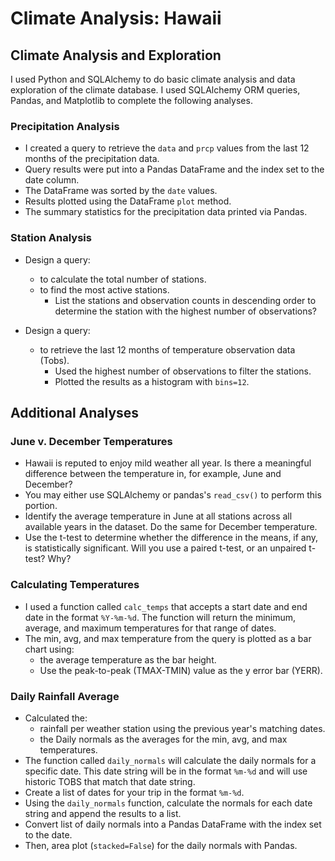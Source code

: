 # Climate Analysis: Hawaii

## Climate Analysis and Exploration
I used Python and SQLAlchemy to do basic climate analysis and data exploration of the climate database. I used SQLAlchemy ORM queries, Pandas, and Matplotlib to complete the following analyses. 

### Precipitation Analysis
* I created a query to retrieve the `data` and `prcp` values from the last 12 months of the precipitation data.
* Query results were put into a Pandas DataFrame and the index set to the date column.
* The DataFrame was sorted by the `date` values. 
* Results plotted using the DataFrame `plot` method.
* The summary statistics for the precipitation data printed via Pandas.



### Station Analysis
* Design a query:
  * to calculate the total number of stations.
  * to find the most active stations.
    * List the stations and observation counts in descending order to determine the station with the highest number of observations?

* Design a query:
  * to retrieve the last 12 months of temperature observation data (Tobs).
    * Used the highest number of observations to filter the stations.
    * Plotted the results as a histogram with `bins=12`.


## Additional Analyses

### June v. December Temperatures
* Hawaii is reputed to enjoy mild weather all year. Is there a meaningful difference between the temperature in, for example, June and December?
* You may either use SQLAlchemy or pandas's `read_csv()` to perform this portion.
* Identify the average temperature in June at all stations across all available years in the dataset. Do the same for December temperature.
* Use the t-test to determine whether the difference in the means, if any, is statistically significant. Will you use a paired t-test, or an unpaired t-test? Why?

### Calculating Temperatures
* I used a function called `calc_temps` that accepts a start date and end date in the format `%Y-%m-%d`. The function will return the minimum, average, and maximum temperatures for that range of dates.
* The min, avg, and max temperature from the query is plotted as a bar chart using:
  * the average temperature as the bar height.
  * Use the peak-to-peak (TMAX-TMIN) value as the y error bar (YERR).

### Daily Rainfall Average
* Calculated the:
  * rainfall per weather station using the previous year's matching dates.
  * the Daily normals as the averages for the min, avg, and max temperatures.
* The function called `daily_normals` will calculate the daily normals for a specific date. This date string will be in the format `%m-%d` and will use historic TOBS that match that date string.
* Create a list of dates for your trip in the format `%m-%d`.
* Using the `daily_normals` function, calculate the normals for each date string and append the results to a list.
* Convert list of daily normals into a Pandas DataFrame with the index set to the date.
* Then, area plot (`stacked=False`) for the daily normals with Pandas.
